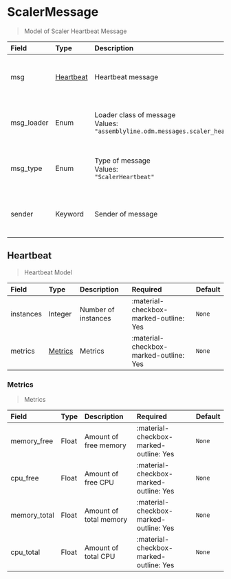 [comment]: # (AUTOGENERATED MARKDOWN CONTENT. UPDATES TO ODM DOCUMENTATION SHOULD BE DONE THROUGH ASSEMBLYLINE-BASE REPO!)
# ScalerMessage
> Model of Scaler Heartbeat Message

| Field | Type | Description | Required | Default |
| :--- | :--- | :--- | :--- | :--- |
| msg | [Heartbeat](/odm/messages/scaler_heartbeat/#heartbeat) | Heartbeat message | :material-checkbox-marked-outline: Yes | `None` |
| msg_loader | Enum | Loader class of message<br>Values:<br>`"assemblyline.odm.messages.scaler_heartbeat.ScalerMessage"` | :material-checkbox-marked-outline: Yes | `assemblyline.odm.messages.scaler_heartbeat.ScalerMessage` |
| msg_type | Enum | Type of message<br>Values:<br>`"ScalerHeartbeat"` | :material-checkbox-marked-outline: Yes | `ScalerHeartbeat` |
| sender | Keyword | Sender of message | :material-checkbox-marked-outline: Yes | `None` |


[comment]: # (AUTOGENERATED MARKDOWN CONTENT. UPDATES TO ODM DOCUMENTATION SHOULD BE DONE THROUGH ASSEMBLYLINE-BASE REPO!)
## Heartbeat
> Heartbeat Model

| Field | Type | Description | Required | Default |
| :--- | :--- | :--- | :--- | :--- |
| instances | Integer | Number of instances | :material-checkbox-marked-outline: Yes | `None` |
| metrics | [Metrics](/odm/messages/scaler_heartbeat/#metrics) | Metrics | :material-checkbox-marked-outline: Yes | `None` |


[comment]: # (AUTOGENERATED MARKDOWN CONTENT. UPDATES TO ODM DOCUMENTATION SHOULD BE DONE THROUGH ASSEMBLYLINE-BASE REPO!)
### Metrics
> Metrics

| Field | Type | Description | Required | Default |
| :--- | :--- | :--- | :--- | :--- |
| memory_free | Float | Amount of free memory | :material-checkbox-marked-outline: Yes | `None` |
| cpu_free | Float | Amount of free CPU | :material-checkbox-marked-outline: Yes | `None` |
| memory_total | Float | Amount of total memory | :material-checkbox-marked-outline: Yes | `None` |
| cpu_total | Float | Amount of total CPU | :material-checkbox-marked-outline: Yes | `None` |


